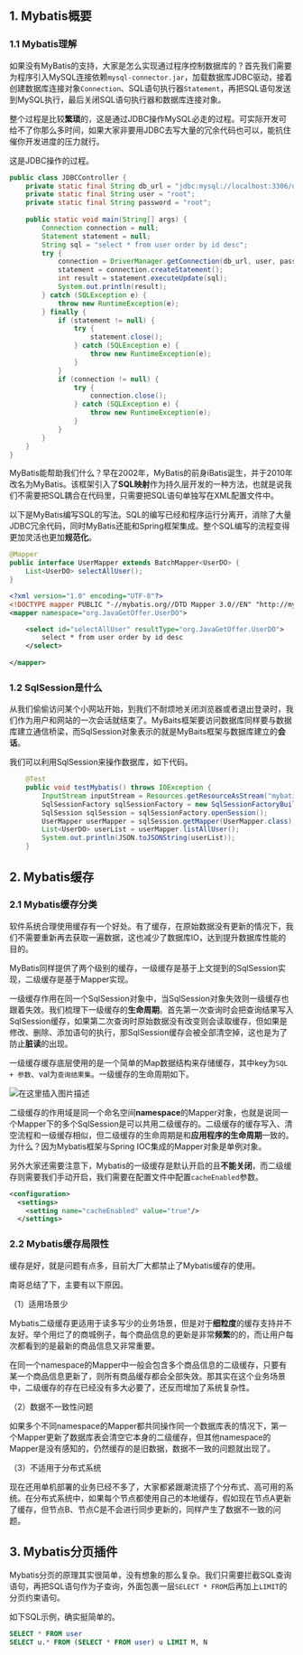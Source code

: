 ## 1. Mybatis概要

### 1.1 Mybatis理解

如果没有MyBatis的支持，大家是怎么实现通过程序控制数据库的？首先我们需要为程序引入MySQL连接依赖`mysql-connector.jar`，加载数据库JDBC驱动，接着创建数据库连接对象`Connection`、SQL语句执行器`Statement`，再把SQL语句发送到MySQL执行，最后关闭SQL语句执行器和数据库连接对象。

整个过程是比较**繁琐**的，这是通过JDBC操作MySQL必走的过程。可实际开发可给不了你那么多时间，如果大家非要用JDBC去写大量的冗余代码也可以，能抗住催你开发进度的压力就行。

这是JDBC操作的过程。

```java
public class JDBCController {
    private static final String db_url = "jdbc:mysql://localhost:3306/db_user";
    private static final String user = "root";
    private static final String password = "root";
    
    public static void main(String[] args) {
        Connection connection = null;
        Statement statement = null;
        String sql = "select * from user order by id desc";
        try {
            connection = DriverManager.getConnection(db_url, user, password);
            statement = connection.createStatement();
            int result = statement.executeUpdate(sql);
            System.out.println(result);
        } catch (SQLException e) {
            throw new RuntimeException(e);
        } finally {
            if (statement != null) {
                try {
                    statement.close();
                } catch (SQLException e) {
                    throw new RuntimeException(e);
                }
            }
            if (connection != null) {
                try {
                    connection.close();
                } catch (SQLException e) {
                    throw new RuntimeException(e);
                }
            }
        }
    }
}
```

MyBatis能帮助我们什么？早在2002年，MyBatis的前身iBatis诞生，并于2010年改名为MyBatis。该框架引入了**SQL映射**作为持久层开发的一种方法，也就是说我们不需要把SQL耦合在代码里，只需要把SQL语句单独写在XML配置文件中。

以下是MyBatis编写SQL的写法。SQL的编写已经和程序运行分离开，消除了大量JDBC冗余代码，同时MyBatis还能和Spring框架集成。整个SQL编写的流程变得更加灵活也更加**规范化**。

```java
@Mapper
public interface UserMapper extends BatchMapper<UserDO> {
    List<UserDO> selectAllUser();
}
```

```xml
<?xml version="1.0" encoding="UTF-8"?>
<!DOCTYPE mapper PUBLIC "-//mybatis.org//DTD Mapper 3.0//EN" "http://mybatis.org/dtd/mybatis-3-mapper.dtd">
<mapper namespace="org.JavaGetOffer.UserDO">

    <select id="selectAllUser" resultType="org.JavaGetOffer.UserDO">
        select * from user order by id desc
    </select>
    
</mapper>
```

### 1.2 SqlSession是什么

从我们偷偷访问某个小网站开始，到我们不耐烦地关闭浏览器或者退出登录时，我们作为用户和网站的一次会话就结束了。MyBaits框架要访问数据库同样要与数据库建立通信桥梁，而SqlSession对象表示的就是MyBaits框架与数据库建立的**会话**。

我们可以利用SqlSession来操作数据库，如下代码。

```java
    @Test
    public void testMybatis() throws IOException {
        InputStream inputStream = Resources.getResourceAsStream("mybatis-config.xml");
        SqlSessionFactory sqlSessionFactory = new SqlSessionFactoryBuilder().build(inputStream);
        SqlSession sqlSession = sqlSessionFactory.openSession();
        UserMapper userMapper = sqlSession.getMapper(UserMapper.class);
        List<UserDO> userList = userMapper.listAllUser();
        System.out.println(JSON.toJSONString(userList));
    }
```

## 2. Mybatis缓存

### 2.1 Mybatis缓存分类

软件系统合理使用缓存有一个好处。有了缓存，在原始数据没有更新的情况下，我们不需要重新再去获取一遍数据，这也减少了数据库IO，达到提升数据库性能的目的。

MyBatis同样提供了两个级别的缓存，一级缓存是基于上文提到的SqlSession实现，二级缓存是基于Mapper实现。

一级缓存作用在同一个SqlSession对象中，当SqlSession对象失效则一级缓存也跟着失效。我们梳理下一级缓存的**生命周期**。首先第一次查询时会把查询结果写入SqlSession缓存，如果第二次查询时原始数据没有改变则会读取缓存，但如果是修改、删除、添加语句的执行，那SqlSession缓存会被全部清空掉，这也是为了防止**脏读**的出现。

一级缓存缓存底层使用的是一个简单的Map数据结构来存储缓存，其中key为`SQL + 参数`、val为`查询结果集`。一级缓存的生命周期如下。

![在这里插入图片描述](https://img-blog.csdnimg.cn/direct/7ffbd58ab80d460a877dd0cba43de01b.png#pic_center)


二级缓存的作用域是同一个命名空间**namespace**的Mapper对象，也就是说同一个Mapper下的多个SqlSession是可以共用二级缓存的。二级缓存的缓存写入、清空流程和一级缓存相似，但二级缓存的生命周期是和**应用程序的生命周期**一致的。为什么？因为Mybatis框架与Spring IOC集成的Mapper对象是单例对象。

另外大家还需要注意下，Mybatis的一级缓存是默认开启的且**不能关闭**，而二级缓存则需要我们手动开启，我们需要在配置文件中配置`cacheEnabled`参数。

```xml
<configuration>
  <settings>
    <setting name="cacheEnabled" value="true"/>
  </settings>
```

### 2.2 Mybatis缓存局限性

缓存是好，就是问题有点多，目前大厂大都禁止了Mybatis缓存的使用。

南哥总结了下，主要有以下原因。

（1）适用场景少

Mybatis二级缓存更适用于读多写少的业务场景，但是对于**细粒度**的缓存支持并不友好。举个用烂了的商城例子，每个商品信息的更新是非常**频繁**的的，而让用户每次都看到的是最新的商品信息又非常重要。

在同一个namespace的Mapper中一般会包含多个商品信息的二级缓存，只要有某一个商品信息更新了，则所有商品缓存都会全部失效。那其实在这个业务场景中，二级缓存的存在已经没有多大必要了，还反而增加了系统复杂性。

（2）数据不一致性问题

如果多个不同namespace的Mapper都共同操作同一个数据库表的情况下，第一个Mapper更新了数据库表会清空它本身的二级缓存，但其他namespace的Mapper是没有感知的，仍然缓存的是旧数据，数据不一致的问题就出现了。

（3）不适用于分布式系统

现在还用单机部署的业务已经不多了，大家都紧跟潮流搭了个分布式、高可用的系统。在分布式系统中，如果每个节点都使用自己的本地缓存，假如现在节点A更新了缓存，但节点B、节点C是不会进行同步更新的，同样产生了数据不一致的问题。

## 3. Mybatis分页插件

Mybatis分页的原理其实很简单，没有想象的那么复杂。我们只需要拦截SQL查询语句，再把SQL语句作为子查询，外面包裹一层`SELECT * FROM`后再加上`LIMIT`的分页约束语句。

如下SQL示例，确实挺简单的。

```sql
SELECT * FROM user
SELECT u.* FROM (SELECT * FROM user) u LIMIT M, N
```